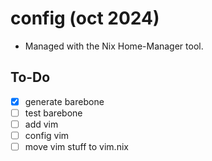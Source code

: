 # config (oct 2024)

- Managed with the Nix Home-Manager tool.


## To-Do
- [x] generate barebone
- [ ] test barebone
- [ ] add vim
- [ ] config vim
- [ ] move vim stuff to vim.nix

